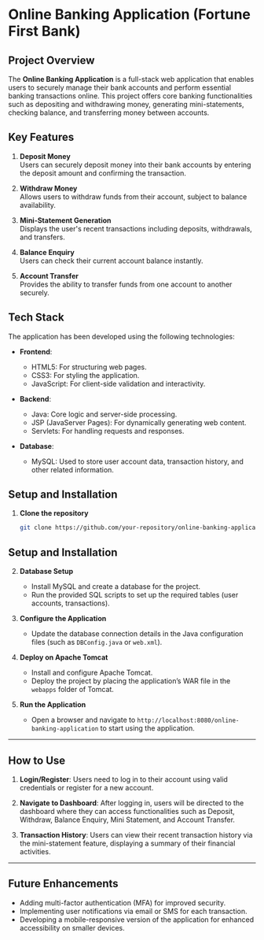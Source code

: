 # Online Banking Application (Fortune First Bank)

## Project Overview
The **Online Banking Application** is a full-stack web application that enables users to securely manage their bank accounts and perform essential banking transactions online. This project offers core banking functionalities such as depositing and withdrawing money, generating mini-statements, checking balance, and transferring money between accounts.

## Key Features
1. **Deposit Money**  
   Users can securely deposit money into their bank accounts by entering the deposit amount and confirming the transaction.

2. **Withdraw Money**  
   Allows users to withdraw funds from their account, subject to balance availability.

3. **Mini-Statement Generation**  
   Displays the user's recent transactions including deposits, withdrawals, and transfers.

4. **Balance Enquiry**  
   Users can check their current account balance instantly.

5. **Account Transfer**  
   Provides the ability to transfer funds from one account to another securely.

## Tech Stack
The application has been developed using the following technologies:

- **Frontend**:  
  - HTML5: For structuring web pages.
  - CSS3: For styling the application.
  - JavaScript: For client-side validation and interactivity.

- **Backend**:  
  - Java: Core logic and server-side processing.
  - JSP (JavaServer Pages): For dynamically generating web content.
  - Servlets: For handling requests and responses.

- **Database**:  
  - MySQL: Used to store user account data, transaction history, and other related information.

## Setup and Installation

1. **Clone the repository**
   ```bash
   git clone https://github.com/your-repository/online-banking-application.git

## Setup and Installation

2. **Database Setup**
    
    - Install MySQL and create a database for the project.
    - Run the provided SQL scripts to set up the required tables (user accounts, transactions).
    
3. **Configure the Application**
    
    - Update the database connection details in the Java configuration files (such as `DBConfig.java` or `web.xml`).
    
4. **Deploy on Apache Tomcat**
    
    - Install and configure Apache Tomcat.
    - Deploy the project by placing the application’s WAR file in the `webapps` folder of Tomcat.
    
5. **Run the Application**
    
    - Open a browser and navigate to `http://localhost:8080/online-banking-application` to start using the application.
    
---

## How to Use

1. **Login/Register**: Users need to log in to their account using valid credentials or register for a new account.
    
2. **Navigate to Dashboard**: After logging in, users will be directed to the dashboard where they can access functionalities such as Deposit, Withdraw, Balance Enquiry, Mini Statement, and Account Transfer.
    
3. **Transaction History**: Users can view their recent transaction history via the mini-statement feature, displaying a summary of their financial activities.

---

## Future Enhancements

- Adding multi-factor authentication (MFA) for improved security.
- Implementing user notifications via email or SMS for each transaction.
- Developing a mobile-responsive version of the application for enhanced accessibility on smaller devices.
